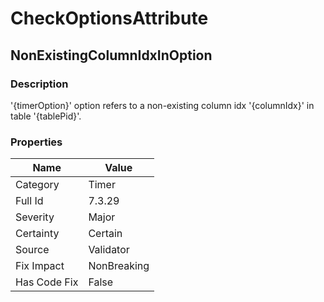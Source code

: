 ﻿---  
uid: Validator_7_3_29  
---

# CheckOptionsAttribute

## NonExistingColumnIdxInOption

### Description

'{timerOption}' option refers to a non\-existing column idx '{columnIdx}' in table '{tablePid}'.

### Properties

| Name         | Value       |
| ------------ | ----------- |
| Category     | Timer       |
| Full Id      | 7.3.29      |
| Severity     | Major       |
| Certainty    | Certain     |
| Source       | Validator   |
| Fix Impact   | NonBreaking |
| Has Code Fix | False       |
